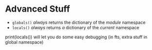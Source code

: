 # Advanced Stuff

- `globals()` *always* returns the dictionary of the *module* namespace
- `locals()` *always* returns *a* dictionary of the *current* namespace

print(locals()) will let you do some easy debugging (in fts, extra stuff in global namespace)
